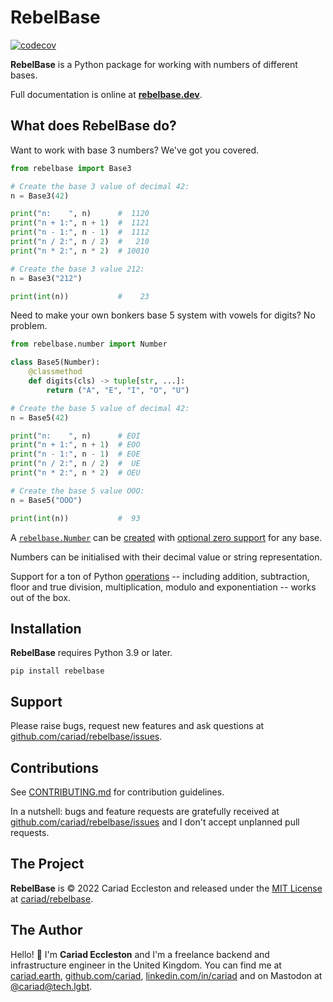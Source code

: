 # RebelBase

[![codecov](https://codecov.io/gh/cariad/rebelbase/branch/main/graph/badge.svg?token=3YgEtYwvmb)](https://codecov.io/gh/cariad/rebelbase)

**RebelBase** is a Python package for working with numbers of different bases.

Full documentation is online at **[rebelbase.dev](https://rebelbase.dev)**.

## What does RebelBase do?

Want to work with base 3 numbers? We've got you covered.

```python
from rebelbase import Base3

# Create the base 3 value of decimal 42:
n = Base3(42)

print("n:    ", n)      #  1120
print("n + 1:", n + 1)  #  1121
print("n - 1:", n - 1)  #  1112
print("n / 2:", n / 2)  #   210
print("n * 2:", n * 2)  # 10010

# Create the base 3 value 212:
n = Base3("212")

print(int(n))           #    23
```

Need to make your own bonkers base 5 system with vowels for digits? No problem.

```python
from rebelbase.number import Number

class Base5(Number):
    @classmethod
    def digits(cls) -> tuple[str, ...]:
        return ("A", "E", "I", "O", "U")

# Create the base 5 value of decimal 42:
n = Base5(42)

print("n:    ", n)      # EOI
print("n + 1:", n + 1)  # EOO
print("n - 1:", n - 1)  # EOE
print("n / 2:", n / 2)  #  UE
print("n * 2:", n * 2)  # OEU

# Create the base 5 value OOO:
n = Base5("OOO")

print(int(n))           #  93
```

A [`rebelbase.Number`](https://rebelbase.dev/number/) can be [created](https://rebelbase.dev/create/) with [optional zero support](https://rebelbase.dev/optional-zero/) for any base.

Numbers can be initialised with their decimal value or string representation.

Support for a ton of Python [operations](https://rebelbase.dev/number/#math-operations) -- including addition, subtraction, floor and true division, multiplication, modulo and exponentiation -- works out of the box.

## Installation

**RebelBase** requires Python 3.9 or later.

```console
pip install rebelbase
```

## Support

Please raise bugs, request new features and ask questions at [github.com/cariad/rebelbase/issues](https://github.com/cariad/rebelbase/issues).

## Contributions

See [CONTRIBUTING.md](https://github.com/cariad/rebelbase/blob/main/CONTRIBUTING.md) for contribution guidelines.

In a nutshell: bugs and feature requests are gratefully received at [github.com/cariad/rebelbase/issues](https://github.com/cariad/rebelbase/issues) and I don't accept unplanned pull requests.

## The Project

**RebelBase** is &copy; 2022 Cariad Eccleston and released under the [MIT License](https://github.com/cariad/rebelbase/blob/main/LICENSE) at [cariad/rebelbase](https://github.com/cariad/rebelbase).

## The Author

Hello! 👋 I'm **Cariad Eccleston** and I'm a freelance backend and infrastructure engineer in the United Kingdom. You can find me at [cariad.earth](https://cariad.earth), [github.com/cariad](https://github.com/cariad), [linkedin.com/in/cariad](https://linkedin.com/in/cariad) and on Mastodon at [@cariad@tech.lgbt](https://tech.lgbt/@cariad).
